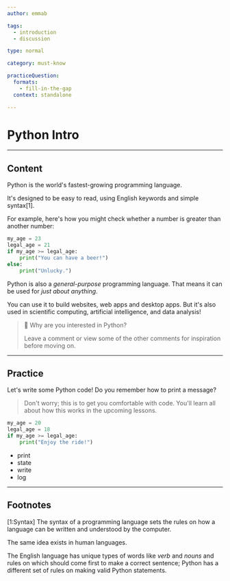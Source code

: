 ```yaml
---
author: emmab

tags:
  - introduction
  - discussion

type: normal

category: must-know

practiceQuestion:
  formats:
    - fill-in-the-gap
  context: standalone

---
```


# Python Intro


---

## Content


Python is the world's fastest-growing programming language.

It's designed to be easy to read, using English keywords and simple syntax[1].

For example, here's how you might check whether a number is greater than another number:

```python
my_age = 23
legal_age = 21
if my_age >= legal_age:
    print("You can have a beer!")
else:
    print("Unlucky.")
```


Python is also a *general-purpose* programming language. That means it can be used for *just about anything*. 

You can use it to build websites, web apps and desktop apps. But it's also used in scientific computing, artificial intelligence, and data analysis!


> 💬 Why are you interested in Python?
>
> Leave a comment or view some of the other comments for inspiration before moving on.

---

## Practice

Let's write some Python code! Do you remember how to print a message?

> Don't worry; this is to get you comfortable with code. 
> You'll learn all about how this works in the upcoming lessons.

```python
my_age = 20
legal_age = 18
if my_age >= legal_age:
    print("Enjoy the ride!")
```

- print
- state
- write
- log

---

## Footnotes

[1:Syntax]
The syntax of a programming language sets the rules on how a language can be written and understood by the computer.

The same idea exists in human languages. 

The English language has unique types of words like *verb* and *nouns* and rules on which should come first to make a correct sentence; Python has a different set of rules on making valid Python statements.
